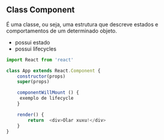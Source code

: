 ## Class Component

É uma classe, ou seja, uma estrutura que descreve estados e comportamentos de um determinado objeto.
  - possui estado
  - possui lifecycles

```js
import React from 'react'

class App extends React.Component {
    constructor(props)
    super(props)

    componentWillMount () {
     exemplo de lifecycle
    }

    render() {
        return  <div>Olar xuxu!</div>
    }
}

```
